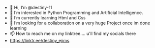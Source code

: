 - 👋 Hi, I’m @destiny-11
- 👀 I’m interested in Python Programming and Artificial Intelligence.
- 🌱 I’m currently learning Html and Css
- 💞️ I’m looking for a collaboration on a very huge Project once im done learning
- 📫 How to reach me on my linktree.... u'll find my socials there
- https://linktr.ee/destiny_ejims

<!---
destiny-11/destiny-11 is a ✨ special ✨ repository because its `README.md` (this file) appears on your GitHub profile.
You can click the Preview link to take a look at your changes.
--->
